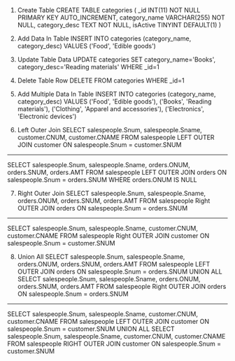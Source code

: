 1. Create Table
CREATE TABLE categories (
  _id INT(11) NOT NULL PRIMARY KEY AUTO_INCREMENT,
  category_name VARCHAR(255) NOT NULL,
  category_desc TEXT NOT NULL,
  isActive TINYINT DEFAULT(1)
)

2. Add Data In Table
INSERT INTO categories (category_name, category_desc) VALUES ('Food', 'Edible goods')


3. Update Table Data
UPDATE categories
SET category_name='Books', category_desc='Reading materials'
WHERE _id=1


4. Delete Table Row
DELETE FROM categories WHERE _id=1


5. Add Multiple Data In Table
INSERT INTO categories (category_name, category_desc) VALUES ('Food', 'Edible goods'), ('Books', 'Reading materials'), ('Clothing', 'Apparel and accessories'), ('Electronics', 'Electronic devices')


6. Left Outer Join
SELECT salespeople.Snum, salespeople.Sname, customer.CNUM, customer.CNAME
FROM salespeople
LEFT OUTER JOIN customer
ON salespeople.Snum = customer.SNUM
----------------------------------------------------
SELECT salespeople.Snum, salespeople.Sname, orders.ONUM, orders.SNUM, orders.AMT
FROM salespeople
LEFT OUTER JOIN orders
ON salespeople.Snum = orders.SNUM
WHERE orders.ONUM IS NULL



7. Right Outer Join
SELECT salespeople.Snum, salespeople.Sname, orders.ONUM, orders.SNUM, orders.AMT
FROM salespeople
Right OUTER JOIN orders
ON salespeople.Snum = orders.SNUM
----------------------------------------------------
SELECT salespeople.Snum, salespeople.Sname, customer.CNUM, customer.CNAME
FROM salespeople
Right OUTER JOIN customer
ON salespeople.Snum = customer.SNUM



8. Union All
SELECT salespeople.Snum, salespeople.Sname, orders.ONUM, orders.SNUM, orders.AMT
FROM salespeople
LEFT OUTER JOIN orders
ON salespeople.Snum = orders.SNUM
UNION ALL
SELECT salespeople.Snum, salespeople.Sname, orders.ONUM, orders.SNUM, orders.AMT
FROM salespeople
Right OUTER JOIN orders
ON salespeople.Snum = orders.SNUM
----------------------------------------------------
SELECT salespeople.Snum, salespeople.Sname, customer.CNUM, customer.CNAME
FROM salespeople
LEFT OUTER JOIN customer
ON salespeople.Snum = customer.SNUM
UNION ALL
SELECT salespeople.Snum, salespeople.Sname, customer.CNUM, customer.CNAME
FROM salespeople
RIGHT OUTER JOIN customer
ON salespeople.Snum = customer.SNUM